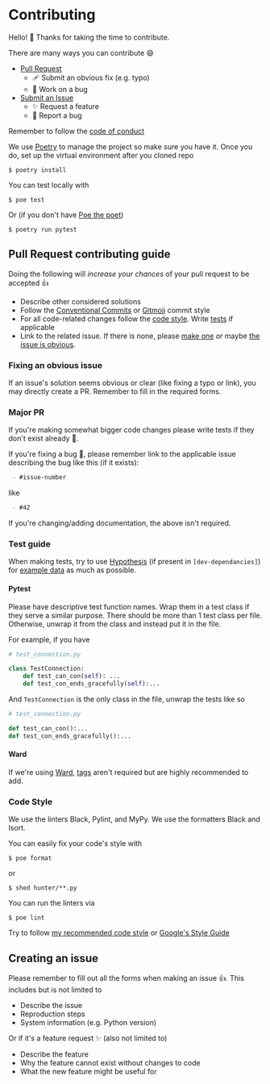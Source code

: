 # Contributing

Hello! :wave: Thanks for taking the time to contribute.

There are many ways you can contribute :smile:

 - [Pull Request](#pr)
   - 🩹 Submit an obvious fix (e.g. typo)
   - :memo: Work on a bug
 - [Submit an Issue](#issue)
   - :sparkles: Request a feature
   - :bug: Report a bug

Remember to follow the [code of conduct](./CODE_OF_CONDUCT.md)

We use [Poetry](https://python-poetry.org) to manage the project so make sure you have it. Once you do, set up the virtual environment after you cloned repo

```
$ poetry install
```

You can test locally with

```
$ poe test
```

Or (if you don't have [Poe the poet](https://github.com/nat-n/poethepoet))

```
$ poetry run pytest
```

<h2 id="pr">Pull Request contributing guide</h2>

Doing the following will *increase your chances* of your pull request to be accepted :+1:

 - Describe other considered solutions
 - Follow the [Conventional Commits](https://www.conventionalcommits.org/en/v1.0.0/) or [Gitmoji](https://gitmoji.dev) commit style
 - For all code-related changes follow the [code style](#cs). Write [tests](#test-guide) if applicable
 - Link to the related issue. If there is none, please [make one](#issue) *or* maybe [the issue is obvious](#minor-pr).

<h3 id="minor-pr">Fixing an obvious issue</h3>

If an issue's solution seems obvious or clear (like fixing a typo or link), you may directly create a PR. Remember to fill in the required forms.

<h3 id="major-pr">Major PR</h3>

If you're making somewhat bigger code changes please write tests if they don't exist already :test_tube:.

If you're fixing a bug :bug:, please remember link to the applicable issue describing the bug like this (if it exists):

```md
 - #issue-number
```

like

```md
 - #42
```

If you're changing/adding documentation, the above isn't required.


### Test guide

When making tests, try to use [Hypothesis](https://hypothesis.works) (if present in `[dev-dependancies]`) for [example data](https://hypothesis.readthedocs.io/en/latest/data.html) as much as possible.

#### Pytest

Please have descriptive test function names. Wrap them in a test class if they serve a similar purpose. There should be more than 1 test class per file. Otherwise, unwrap it from the class and instead put it in the file.

For example, if you have

```py
# test_connection.py

class TestConnection:
    def test_can_con(self): ...
    def test_con_ends_gracefully(self):...
```

And `TestConnection` is the only class in the file, unwrap the tests like so

```py
# test_connection.py

def test_can_con():...
def test_con_ends_gracefully():...
```

#### Ward

If we're using [Ward](https://ward.readthedocs.io/en/latest/), [tags](https://ward.readthedocs.io/en/latest/guide/writing_tests.html#tagging-tests) aren't required but are highly recommended to add.

<h3 id="cs">Code Style</h3>

We use the linters Black, Pylint, and MyPy. We use the formatters Black and Isort.

You can easily fix your code's style with

```
$ poe format
```

or
```
$ shed hunter/**.py
```

You can run the linters via

```
$ poe lint
```

Try to follow [my recommended code style](https://github.com/ThatXliner/Significant-files/blob/main/PYTHON_STYLE.md) or [Google's Style Guide](https://google.github.io/styleguide/pyguide.html)

<h2 id="issue">Creating an issue</h2>

Please remember to fill out all the forms when making an issue :+1:. This includes but is not limited to

 - Describe the issue
 - Reproduction steps
 - System information (e.g. Python version)

Or if it's a feature request :sparkles: (also not limited to)

 - Describe the feature
 - Why the feature cannot exist without changes to code
 - What the new feature might be useful for
